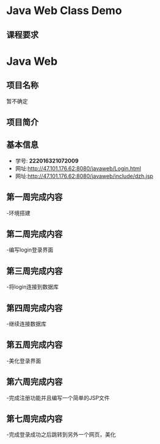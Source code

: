 
# Java Web Class Demo

## 课程要求



# Java Web 
## 项目名称
暂不确定


## 项目简介


## 基本信息

- 学号: **222016321072009**
- 网址:http://47.101.176.62:8080/javaweb/Login.html
- 网址:http://47.101.176.62:8080/javaweb/include/dzh.jsp


## 第一周完成内容
-环境搭建

## 第二周完成内容
-编写login登录界面
## 第三周完成内容
-将login连接到数据库
## 第四周完成内容
-继续连接数据库
## 第五周完成内容
-美化登录界面
## 第六周完成内容
-完成注册功能并且编写一个简单的JSP文件
## 第七周完成内容
-完成登录成功之后跳转到另外一个网页，美化















